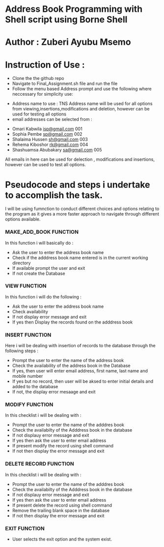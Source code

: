 # Address Book Programming with Shell script using Borne Shell
# Author : Zuberi Ayubu Msemo


# Instruction of Use :
* Clone the the github repo
* Navigate to Final_Assignment.sh file and run the file 
* Follow the menu based Address prompt and use the following where neccessary
for simplicity use:
 - Address name to use : TNS
  Address name will be used for all options from viewing,insertions,modifications and deletion, however can be used for testing all options
 - email addresses can be selected from : 
* Omari Kabwila isp@gmail.com 001
* Sophia Pembe  sp@gmail.com 002
* Shalaima Hussen sh@gmail.com 003
* Rehema Kiboshor rk@gmail.com 004
* Shashuamsa Abubakary sa@gmail.com 005

All emails in here can be used for delection , modifications and insertions, however can be used to test all options.


# Pseudocode and steps i undertake to accomplish the task.
I will be using fumnction to conduct different choices and options relating to the program as it gives a more faster approach to navigate through different options available.



### MAKE_ADD_BOOK FUNCTION
In this function i will basically do :
  * Ask the user to enter the  address book name
  * Check if the adddress book name entered is in the current working directory
  * If available prompt the user and exit
  * If not create the Database 


### VIEW FUNCTION
In this function i will do the following :
  * Ask the user to enter the address book name
  * Check availability 
  * If not display error message and exit
  * If yes then Display the records found on the adddress book


### INSERT FUNCTION
Here i will be dealing with insertion of records to the database through the following steps :
  * Prompt the user to enter the name of the address book 
  * Check the availability of the address book in the Database
  * If yes, then user will enter email address, first name, last name and mobile number
  * If yes but no record, then user will be aksed to enter initial details and added to the database
  * If not, the display error mesaage and exit


### MODIFY FUNCTION
In this checklist i will be dealing with :
  * Prompt the user to enter the name of the adddres book
  * Check the availabilty of the Adddress book in the database
  * If not displauy error message and exit
  * If yes then ask the user to enter email address
  * If present modify the record using shell command
  * If not then display the error message and exit
  

### DELETE RECORD FUNCTION
In this checklist i will be dealing with :
  * Prompt the user to enter the name of the adddres book
  * Check the availabilty of the Adddress book in the database
  * If not displauy error message and exit
  * If yes then ask the user to enter email address
  * If present delete the record using shell command
  * Remove the trailing  blank space in the database
  * If not then display the error message and exit


### EXIT FUNCTION
* User selects the exit option and the system exist.

